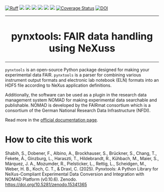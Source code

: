 [![Ruff](https://img.shields.io/endpoint?url=https://raw.githubusercontent.com/astral-sh/ruff/main/assets/badge/v2.json)](https://github.com/astral-sh/ruff)
![](https://github.com/FAIRmat-NFDI/pynxtools/actions/workflows/pytest.yml/badge.svg)
![](https://github.com/FAIRmat-NFDI/pynxtools/actions/workflows/pylint.yml/badge.svg)
![](https://github.com/FAIRmat-NFDI/pynxtools/actions/workflows/publish.yml/badge.svg)
![](https://img.shields.io/pypi/pyversions/pynxtools)
![](https://img.shields.io/pypi/l/pynxtools)
![](https://img.shields.io/pypi/v/pynxtools)
[![Coverage Status](https://coveralls.io/repos/github/FAIRmat-NFDI/pynxtools/badge.svg?branch=master&kill_cache=1)](https://coveralls.io/github/FAIRmat-NFDI/pynxtools?branch=master)
[![DOI](https://zenodo.org/badge/DOI/10.5281/zenodo.1323437.svg)](https://doi.org/10.5281/zenodo.13862042)

<table align="center">
<tr><td align="center" width="10000">

# <strong> pynxtools: FAIR data handling using NeXuss </strong>
</td></tr></table>


`pynxtools` is an open-source Python package designed for making your experimental data FAIR. `pynxtools` is a parser for combining various instrument output formats and electronic lab notebook (ELN) formats into an HDF5 file according to NeXus application definitions.

Additionally, the software can be used as a plugin in the research data management system NOMAD for making experimental data searchable and publishable. NOMAD is developed by the FAIRmat consortium which is a consortium of the German National Research Data Infrastructure (NFDI).

Read more in the [official documentation page](https://fairmat-nfdi.github.io/pynxtools/).

# How to cite this work

Shabih, S., Dobener, F., Albino, A., Brockhauser, S., Brückner, S., Chang, T., Fekete, Á., Ginzburg, L., Haraszti, T., Hildebrandt, R., Kühbach, M., Maier, S., Márquez, J. A., Mozumder, R., Pielsticker, L., Rettig, L., Scheidgen, M., Weber, H. B., Koch, C. T., & Draxl, C. (2025). Pynxtools: A Python Library for NeXus-Compliant Experimental Data Conversion and Integration with NOMAD Platform (v0.10.6). Zenodo. https://doi.org/10.5281/zenodo.15341365